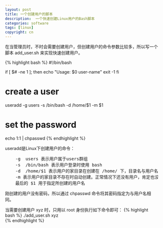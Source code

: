 ```yaml
---
layout: post
title: 一个创建用户的脚本
description:  一个快速创建Linux用户的Bash脚本
categories: software
tags: [linux]
copyright: cn
---
```


在当管理员时，不时会需要创建用户，但创建用户的命令参数比较多，所以写一个脚本 add_user.sh 来实现快速创建用户。

{% highlight bash %}
#!/bin/bash

if [ $# -ne 1 ]; then
    echo "Usage: $0  user-name"
    exit -1
fi

# create a user
useradd -g users -s /bin/bash -d /home/$1 -m  $1

# set the password
echo $1:$1 | chpasswd
{% endhighlight %}

useradd是Linux下创建用户的命令： 
<pre>
    -g  users 表示用户属于users群组 
    -s  /bin/bash 表示用户登录时使用 bash 
    -d  /home/$1 表示用户的家目录在创建在 /home/ 下，目录名与用户名相同。 
    -m 表示用户的家目录不存在时自动创建。正常情况下还没有用户，肯定也没有目录了。 
    最后的 $1 用于指定所创建的用户名 
</pre>

刚创建的用户没有密码，所以通过 chpasswd 命令将其密码指定为与用户名相同。 


当需要创建用户 xyz 时，只用以 root 身份执行如下命令即可：
{% highlight bash %}
./add_user.sh  xyz  
{% endhighlight %}
